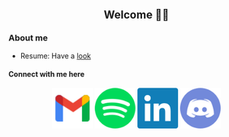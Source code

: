 <h2 align="center"> <strong>Welcome</strong> 👋🏼 </h2>


### About me 

* Resume: Have a [look](https://github.com/AryanRawat2001/Aryan_readme/blob/main/Resume.pdf)

<h4> Connect with me here </h4> 
<p align="center">
  <a href="mailto:aryanrawat2001@gmail.com?subject = Hello from your GitHub README&body = Message"><img src="/Images/gmail.svg" height="80px" width="80px" alt="Gmail" ></a>
    <a href="https://open.spotify.com/user/314rumgq3afmtzn67xbf4tadx42y?si=12245fb044514a78"><img src="/Images/spotify.svg" height="80px" width="80px" alt="Spotify"></a>
  <a href="https://www.linkedin.com/in/aryan-rawat-58551618b/"><img src="/Images/linkedin.svg" height="80px" width="80px" alt="LinkedIn"></a>
  <a href="http://discordapp.com/users/285819590850772992"><img src="/Images/discord.svg" height="80px" width="80px" alt="Discord"></a>
</p>